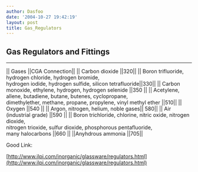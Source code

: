 ```yaml
---
author: Dasfoo
date: '2004-10-27 19:42:19'
layout: post
title: Gas_Regulators
---
```


## Gas Regulators and Fittings
----

|| Gases ||CGA Connection||
|| Carbon dioxide ||320||
|| Boron trifluoride, hydrogen chloride, hydrogen bromide,<br>hydrogen iodide, hydrogen sulfide, silicon tetrafluoride||330||
|| Carbon monoxide, ethylene, hydrogen, hydrogen selenide ||350 ||
|| Acetylene, allene, butadiene, butane, butenes, cyclopropane,<br>dimethylether, methane, propane, propylene, vinyl methyl ether ||510||
|| Oxygen ||540 ||
|| Argon, nitrogen, helium, noble gases|| 580|| 
|| Air (industrial grade) ||590 ||
|| Boron trichloride, chlorine, nitric oxide, nitrogen dioxide,<br>nitrogen trioxide, sulfur dioxide, phosphorous pentafluoride,<br>many halocarbons ||660 ||
||Anyhdrous ammonia ||705|| 


Good Link:

[http://www.ilpi.com/inorganic/glassware/regulators.html](http://www.ilpi.com/inorganic/glassware/regulators.html)
